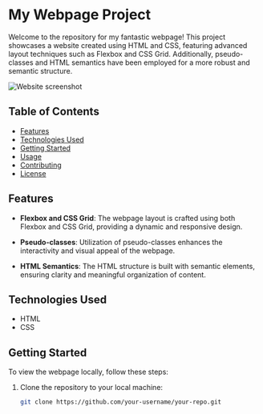 # My Webpage Project

Welcome to the repository for my fantastic webpage! This project showcases a website created using HTML and CSS, featuring advanced layout techniques such as Flexbox and CSS Grid. Additionally, pseudo-classes and HTML semantics have been employed for a more robust and semantic structure.

![Website screenshot]()

## Table of Contents
- [Features](#features)
- [Technologies Used](#technologies-used)
- [Getting Started](#getting-started)
- [Usage](#usage)
- [Contributing](#contributing)
- [License](#license)

## Features

- **Flexbox and CSS Grid**: The webpage layout is crafted using both Flexbox and CSS Grid, providing a dynamic and responsive design.

- **Pseudo-classes**: Utilization of pseudo-classes enhances the interactivity and visual appeal of the webpage.

- **HTML Semantics**: The HTML structure is built with semantic elements, ensuring clarity and meaningful organization of content.

## Technologies Used

- HTML
- CSS

## Getting Started

To view the webpage locally, follow these steps:

1. Clone the repository to your local machine:

   ```bash
   git clone https://github.com/your-username/your-repo.git
